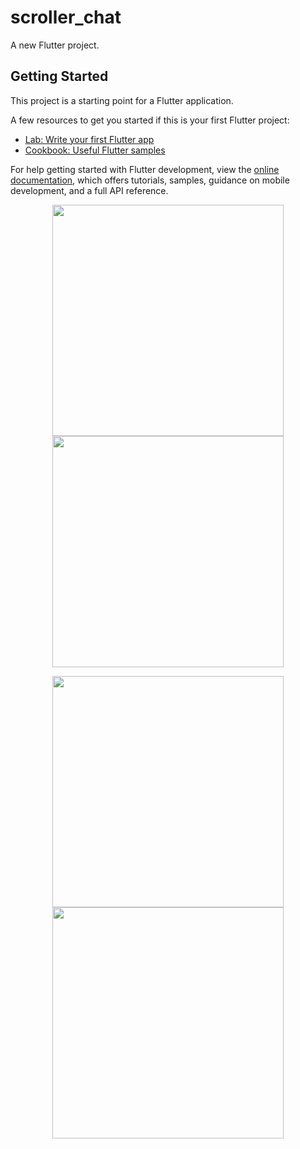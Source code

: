 # scroller_chat

A new Flutter project.

## Getting Started

This project is a starting point for a Flutter application.

A few resources to get you started if this is your first Flutter project:

- [Lab: Write your first Flutter app](https://docs.flutter.dev/get-started/codelab)
- [Cookbook: Useful Flutter samples](https://docs.flutter.dev/cookbook)

For help getting started with Flutter development, view the
[online documentation](https://docs.flutter.dev/), which offers tutorials,
samples, guidance on mobile development, and a full API reference.
</p>
<p align="center"><img src="https://github.com/Asem130/scroller_chat/assets/97855100/18cb1635-de2f-4703-b821-7ce22d7be2ae" width="370" >
<img src="https://github.com/Asem130/scroller_chat/assets/97855100/c8f66b08-2aae-4ee8-89fc-c7377eb11232" width="370" >
</p>
<p align="center"><img src="https://github.com/Asem130/scroller_chat/assets/97855100/d92459e4-52d2-4a2b-a29f-e8e85f25af64" width="370" >
<img src="https://github.com/Asem130/scroller_chat/assets/97855100/08a685df-9638-4a90-80d6-b6fd5ad055db" width="370" >

